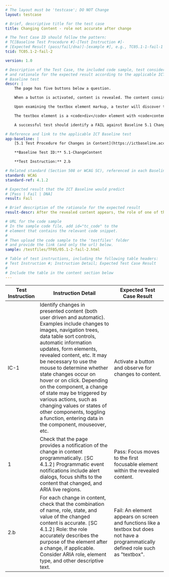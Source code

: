 ```yaml
---
# The layout must be 'testcase'; DO NOT Change
layout: testcase

# Brief, descriptive title for the test case
title: Changing Content - role not accurate after change

# The Test Case ID should follow the pattern:
# TC[Baseline Test Procedure #]-[Test Instruction #]-
# [Expected Result (pass/fail/dna)]-[example #], e.g., TC05.1-1-fail-1
tcid: TC05.1-2-fail-2

version: 1.0

# Description of the Test Case, the included code sample, test considerations,
# and rationale for the expected result according to the applicable ICT
# Baseline test
descr: | 
    The page has five buttons below a question.

    When a button is activated, content is revealed. The content consists of a new question and what appears to be a textbox. When the content is revelead, focus is placed within the textbox.

    Upon examining the textbox element markup, a tester will discover that the element does not have an accurate role that describes the purpose of the element.

    The textbox element is a <code>div</code> element with <code>contenteditable</code> attribute and no <code>role</code> attribute. The element has an <code>aria-label</code> with a value of "Because" which is also not descriptive of the element's role.

    A successful test should identify a FAIL against Baseline 5.1 Changing Content.

# Reference and link to the applicable ICT Baseline test
app-baseline: | 
    [5.1 Test Procedure for Changes in Content](https://ictbaseline.access-board.gov/05Changing/#51-test-procedure-for-changes-in-content)

    **Baseline Test ID:** 5.1-ChangeContent

    **Test Instruction:** 2.b

# Related standard (Section 508 or WCAG SC), referenced in each Baseline procedure/step
standard: WCAG
standard-ref: 4.1.2

# Expected result that the ICT Baseline would predict
# [Pass | Fail | DNA]
result: Fail

# Brief description of the rationale for the expected result
result-descr: After the revealed content appears, the role of one of the elements does not accurately describe the purpose of the element.

# URL for the code sample
# In the sample code file, add id="tc_code" to the
# element that contains the relevant code snippet.
#
# Then upload the code sample to the 'testfiles' folder
# and provide the link (and only the url) below.
sample: /testfiles/TF05/05.1-2-fail-2.html

# Table of test instructions, including the following table headers:
# Test Instruction #; Instruction Detail; Expected Test Case Result
#
# Include the table in the content section below
---
```

| Test Instruction | Instruction Detail | Expected Test Case Result |
|------------------|--------------------|---------------------------|
| IC-1 | Identify changes in presented content (both user driven and automatic). Examples include changes to images, navigation trees, data table sort controls, automatic information updates, form elements, revealed content, etc. It may be necessary to use the mouse to determine whether state changes occur on hover or on click. Depending on the component, a change of state may be triggered by various actions, such as changing values or states of other components, toggling a function, entering data in the component, mouseover, etc. | Activate a button and observe for changes to content. |
| 1 | Check that the page provides a notification of the change in content programmatically. `[`SC 4.1.2`]` Programmatic event notifications include alert dialogs, focus shifts to the content that changed, and ARIA live regions. | Pass: Focus moves to the first focusable element within the revealed content. |
| 2.b | For each change in content, check that the combination of name, role, state, and value of the changed content is accurate. `[`SC 4.1.2`]` Role: the role accurately describes the purpose of the element after a change, if applicable. Consider ARIA role, element type, and other descriptive text. | Fail: An element appears on screen and functions like a textbox but does not have a programmatically defined role such as "textbox". |
